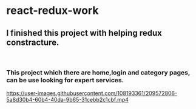 # react-redux-work
<h2>I finished this project with helping redux constracture.</h2>
</br>
<h3>This project which there are home,login and category pages, can be use looking for expert services.</h3>










https://user-images.githubusercontent.com/108193361/209572806-5a8d30b4-60b4-40da-9b65-31cebb2c1cbf.mp4

